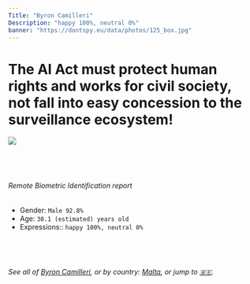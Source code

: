 ```yaml
---
Title: "Byron Camilleri"
Description: "happy 100%, neutral 0%"
banner: "https://dontspy.eu/data/photos/125_box.jpg"
---
```


# The AI Act must protect human rights and works for civil society, not fall into easy concession to the surveillance ecosystem!

<link rel="stylesheet" type="text/css" href="/css/blog.css" />

<div class="is-fake" hidden>

_This is a **fake picture**_, we collect these anyway [because the AI Act](why-deepfake) negotiation moves in a way that would create more mess in our lives! for a longer explanation, read [The Dual Threat: How Losing the Biometric Battle Fuels Deepfake Proliferation](/blog/the-dual-threat-how-losing-the-biometric-battle-fuels-deepfake-proliferation/)

</div>

<!-- <img src="https://dontspy.eu/data/photos/54_box.jpg" /> -->
<img src="https://dontspy.eu/data/photos/125_box.jpg" />

## <br>

###### Remote Biometric Identification report

* <span class="label">Gender:</span> `Male 92.8%`
* <span class="label">Age:</span> `30.1 (estimated) years old`
* <span class="label">Expressions::</span> `happy 100%, neutral 0%`

## <br>

###### See all of [Byron Camilleri](/policymaker#Byron%20Camilleri), or by country: [Malta](/country#Malta), or jump to [🇧🇪](/x/150).

## <br>